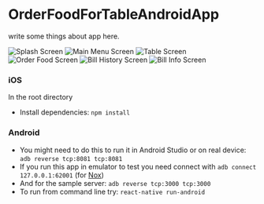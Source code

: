 # OrderFoodForTableAndroidApp
write some things about app here.

![Splash Screen](./src/assets/images/splashscreen.PNG "Splash Screen")
![Main Menu Screen](./src/assets/images/mainmenuscreen.PNG "Main Menu Screen")
![Table Screen](./src/assets/images/tablescreen.PNG "Table Screen")
![Order Food Screen](./src/assets/images/orderfoodscreen.PNG "Order Food Screen")
![Bill History Screen](./src/assets/images/billhistoryscreen.PNG "Bill History Screen")
![Bill Info Screen](./src/assets/images/billinfoscreen.PNG "Bill Info Screen")

### iOS
In the root directory
* Install dependencies: `npm install`

### Android

* You might need to do this to run it in Android Studio or on real device: `adb reverse tcp:8081 tcp:8081`
* If you run this app in emulator to test you need connect with `adb connect 127.0.0.1:62001` (for [Nox](https://vn.bignox.com/))
* And for the sample server: `adb reverse tcp:3000 tcp:3000`
* To run from command line try: `react-native run-android`
